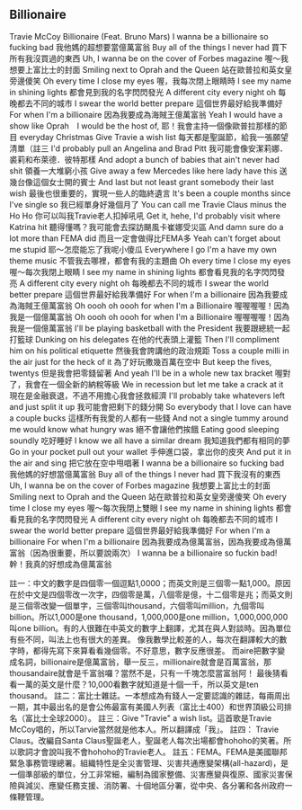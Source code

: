 ## Billionaire
Travie McCoy
Billionaire (Feat. Bruno Mars)
I wanna be a billionaire so fucking bad
我他媽的超想要當億萬富翁
Buy all of the things I never had
買下所有我沒買過的東西
Uh, I wanna be on the cover of Forbes magazine
喔～我想要上富比士的封面
Smiling next to Oprah and the Queen
站在歐普拉和英女皇旁邊傻笑
Oh every time I close my eyes
喔，我每次閉上眼睛時
I see my name in shining lights
都會見到我的名字閃閃發光
A different city every night oh
每晚都去不同的城市
I swear the world better prepare
這個世界最好給我準備好
For when I'm a billionaire
因為我要成為海賊王億萬富翁
Yeah I would have a show like Oprah　I would be the host of,
耶！我會主持一個像歐普拉那樣的節目
everyday Christmas Give Travie a wish list
每天都是聖誕節，給我一張願望清單（註三
I'd probably pull an Angelina and Brad Pitt
我可能會像安潔莉娜．裘莉和布萊德．彼特那樣
And adopt a bunch of babies that ain't never had shit
領養一大堆窮小孩
Give away a few Mercedes like here lady have this
送幾台像這個女士開的賓士
And last but not least grant somebody their last wish
最後也很重要的，實現一些人的臨終遺言
It's been a couple months since I've single so
我已經單身好幾個月了
You can call me Travie Claus minus the Ho Ho
你可以叫我Travie老人扣掉吼吼
Get it, hehe, I'd probably visit where Katrina hit
聽得懂嗎？我可能會去探訪颶風卡崔娜受災區
And damn sure do a lot more than FEMA did
而且一定會做得比FEMA多
Yeah can't forget about me stupid
耶～怎麼能忘了我呢小傻瓜
Everywhere I go I'm a have my own theme music
不管我去哪裡，都會有我的主題曲
Oh every time I close my eyes
喔～每次我閉上眼睛
I see my name in shining lights
都會看見我的名字閃閃發亮
A different city every night oh
每晚都去不同的城市
I swear the world better prepare
這個世界最好給我準備好
For when I'm a billionaire
因為我要成為海賊王億萬富翁
 Oh oooh oh oooh for when I'm a Billionaire
喔喔喔喔！因為我是一個億萬富翁
Oh oooh oh oooh for when I'm a Billionaire
喔喔喔喔！因為我是一個億萬富翁
I'll be playing basketball with the President
我要跟總統一起打籃球
Dunking on his delegates
在他的代表頭上灌籃
Then I'll compliment him on his political etiquette
然後我會誇講他的政治規距
Toss a couple milli in the air just for the heck of it
為了好玩撒幾百萬在空中
But keep the fives, twentys
但是我會把零錢留著
And yeah I'll be in a whole new tax bracket
喔對了，我會在一個全新的納稅等級
We in recession but let me take a crack at it
現在是金融衰退，不過不用擔心我會拯救經濟
I'll probably take whatevers left and just split it up
我可能會把剩下的錢分開
So everybody that I love can have a couple bucks
這樣所有我愛的人都有一些錢
And not a single tummy around me would know what hungry was
絕不會讓他們挨餓
Eating good sleeping soundly
吃好睡好
I know we all have a similar dream
我知道我們都有相同的夢
Go in your pocket pull out your wallet
手伸進口袋，拿出你的皮夾
And put it in the air and sing
把它放在空中甩唱著
I wanna be a billionaire so fucking bad
我他媽的好想當億萬富翁
Buy all of the things I never had
買下我沒有的東西
Uh, I wanna be on the cover of Forbes magazine
我想要上富比士的封面
Smiling next to Oprah and the Queen
站在歐普拉和英女皇旁邊傻笑
Oh every time I close my eyes
喔～每次我閉上雙眼
I see my name in shining lights
都會看見我的名字閃閃發光
A different city every night oh
每晚都去不同的城市
I swear the world better prepare
這個世界最好給我準備好
For when I'm a billionaire
For when I'm a billionaire
因為我要成為億萬富翁，因為我要成為億萬富翁（因為很重要，所以要說兩次）
I wanna be a billionaire so fuckin bad!
幹！我真的好想成為億萬富翁

註一：中文的數字是四個零一個逗點1,0000；而英文則是三個零一點1,000。原因在於中文是四個零改一次字，四個零是萬，八個零是億，十二個零是兆；而英文則是三個零改變一個單字，三個零叫thousand，六個零叫million，九個零叫billion。所以1,000是one thousand，1,000,000是one million，1,000,000,000叫one billion。有的人很難在中英文的數字上翻譯，尤其在與人對談時。因為單位有些不同，叫法上也有很大的差異。
像我數學比較差的人，每次在翻譯較大的數字時，都得先寫下來算看看幾個零。不好意思，數字反應很差。
而aire把數字變成名詞，billionaire是億萬富翁，舉一反三，millionaire就會是百萬富翁，那thousandaire就會是千富翁囉？當然不是，只有一千塊怎麼當富翁阿！
最後猜看看一萬的英文是什麼？10,000看數字就知道是十個一千，所以英文是ten thousand。
註二：富比士雜誌。一本想成為有錢人一定要認識的雜誌，每兩周出一期，其中最出名的是會公佈最富有美國人列表（富比士400）和世界頂級公司排名（富比士全球2000）。
註三：Give "Travie" a wish list。這首歌是Travie McCoy唱的，所以Tarvie當然就是他本人。所以翻譯成「我」。
註四： Travie Claus。改編自Santa Claus聖誕老人，聖誕老人每次出場都會hohoho的笑著。所以歌詞才會說叫我不會hohoho的Travie老人。
註五：FEMA。FEMA是美國聯邦緊急事務管理總署。組織特性是全災害管理、災害共通應變架構(all-hazard)，是一個準部級的單位，分工非常細，編制為國家整備、災害應變與復原、國家災害保險與減災、應變任務支援、消防署、十個地區分署，從中央、各分署和各州政府一條鞭管理。

